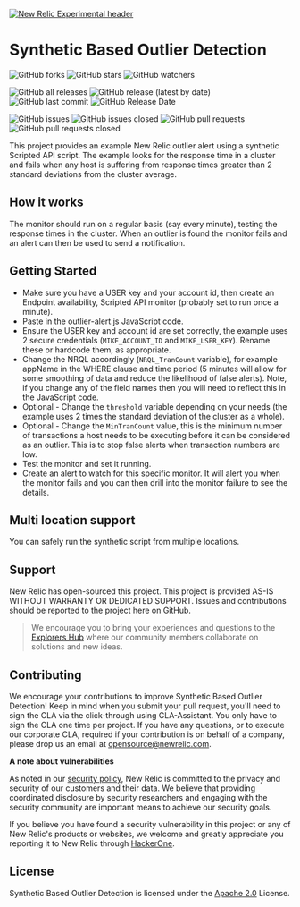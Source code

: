 [![New Relic Experimental header](https://github.com/newrelic/opensource-website/raw/master/src/images/categories/Experimental.png)](https://opensource.newrelic.com/oss-category/#new-relic-experimental)

# Synthetic Based Outlier Detection
![GitHub forks](https://img.shields.io/github/forks/newrelic-experimental/synthetic-based-outlier-detection?style=social)
![GitHub stars](https://img.shields.io/github/stars/newrelic-experimental/synthetic-based-outlier-detection?style=social)
![GitHub watchers](https://img.shields.io/github/watchers/newrelic-experimental/synthetic-based-outlier-detection?style=social)

![GitHub all releases](https://img.shields.io/github/downloads/newrelic-experimental/synthetic-based-outlier-detection/total)
![GitHub release (latest by date)](https://img.shields.io/github/v/release/newrelic-experimental/synthetic-based-outlier-detection)
![GitHub last commit](https://img.shields.io/github/last-commit/newrelic-experimental/synthetic-based-outlier-detection)
![GitHub Release Date](https://img.shields.io/github/release-date/newrelic-experimental/synthetic-based-outlier-detection)


![GitHub issues](https://img.shields.io/github/issues/newrelic-experimental/synthetic-based-outlier-detection)
![GitHub issues closed](https://img.shields.io/github/issues-closed/newrelic-experimental/synthetic-based-outlier-detection)
![GitHub pull requests](https://img.shields.io/github/issues-pr/newrelic-experimental/synthetic-based-outlier-detection)
![GitHub pull requests closed](https://img.shields.io/github/issues-pr-closed/newrelic-experimental/synthetic-based-outlier-detection)

This project provides an example New Relic outlier alert using a synthetic Scripted API script. The example looks for the response time in a cluster and fails when any host is suffering from response times greater than 2 standard deviations from the cluster average.

## How it works
The monitor should run on a regular basis (say every minute), testing the response times in the cluster. When an outlier is found the monitor fails and an alert can then be used to send a notification.


## Getting Started
- Make sure you have a USER key and your account id, then create an Endpoint availability, Scripted API monitor (probably set to run once a minute). 
- Paste in the outlier-alert.js JavaScript code.
- Ensure the USER key and account id are set correctly, the example uses 2 secure credentials (`MIKE_ACCOUNT_ID` and `MIKE_USER_KEY`). Rename these or hardcode them, as appropriate.
- Change the NRQL accordingly (`NRQL_TranCount` variable), for example appName in the WHERE clause and time period (5 minutes will allow for some smoothing of data and reduce the likelihood of false alerts). Note, if you change any of the field names then you will need to reflect this in the JavaScript code.
- Optional - Change the `threshold` variable depending on your needs (the example uses 2 times the standard deviation of the cluster as a whole).
- Optional - Change the `MinTranCount` value, this is the minimum number of transactions a host needs to be executing before it can be considered as an outlier. This is to stop false alerts when transaction numbers are low.
- Test the monitor and set it running.
- Create an alert to watch for this specific monitor. It will alert you when the monitor fails and you can then drill into the monitor failure to see the details.

## Multi location support
You can safely run the synthetic script from multiple locations.

## Support

New Relic has open-sourced this project. This project is provided AS-IS WITHOUT WARRANTY OR DEDICATED SUPPORT. Issues and contributions should be reported to the project here on GitHub.

>We encourage you to bring your experiences and questions to the [Explorers Hub](https://discuss.newrelic.com) where our community members collaborate on solutions and new ideas.


## Contributing

We encourage your contributions to improve Synthetic Based Outlier Detection! Keep in mind when you submit your pull request, you'll need to sign the CLA via the click-through using CLA-Assistant. You only have to sign the CLA one time per project. If you have any questions, or to execute our corporate CLA, required if your contribution is on behalf of a company, please drop us an email at opensource@newrelic.com.

**A note about vulnerabilities**

As noted in our [security policy](../../security/policy), New Relic is committed to the privacy and security of our customers and their data. We believe that providing coordinated disclosure by security researchers and engaging with the security community are important means to achieve our security goals.

If you believe you have found a security vulnerability in this project or any of New Relic's products or websites, we welcome and greatly appreciate you reporting it to New Relic through [HackerOne](https://hackerone.com/newrelic).

## License

Synthetic Based Outlier Detection is licensed under the [Apache 2.0](http://apache.org/licenses/LICENSE-2.0.txt) License.

